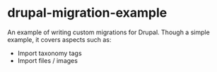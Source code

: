 # drupal-migration-example
An example of writing custom migrations for Drupal. Though a simple example, it covers aspects such as:
- Import taxonomy tags
- Import files / images
